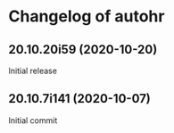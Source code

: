 # Changelog of autohr

[comment]: # (DO NOT MODIFY. new changelog goes here)

## 20.10.20i59 (2020-10-20)

Initial release

## 20.10.7i141 (2020-10-07)

Initial commit
